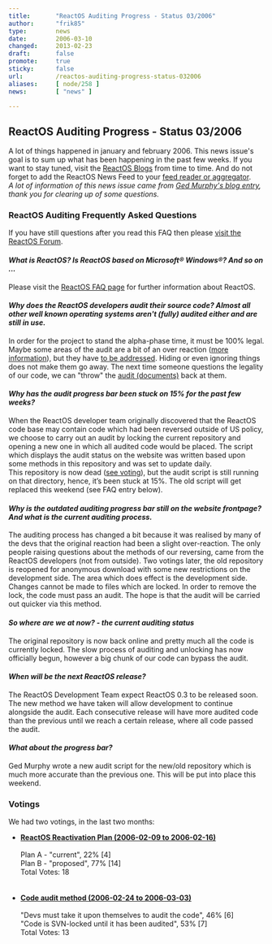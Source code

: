 ```yaml
---
title:       "ReactOS Auditing Progress - Status 03/2006"
author:      "frik85"
type:        news
date:        2006-03-10
changed:     2013-02-23
draft:       false
promote:     true
sticky:      false
url:         /reactos-auditing-progress-status-032006
aliases:     [ node/258 ]
news:        [ "news" ]

---
```


<h2>ReactOS Auditing Progress - Status 03/2006</h2>
<p>A lot of things happened in january and february 2006. This news issue's goal is to sum up what has been happening in the past few weeks. If you want to stay tuned, visit the <a href="http://blogs.reactos.org">ReactOS Blogs</a> from time to time. And do not forget to add the ReactOS News Feed to your <a href="http://en.wikipedia.org/wiki/RSS_%28file_format%29">feed reader or aggregator</a>.<br /><i>A lot of information of this news issue came from <a href="http://www.reactos.org/serendipity/index.php?/archives/26-ReactOS-audit-status.html">Ged Murphy's blog entry</a>, thank you for clearing up of some questions.</i></p>

<h3>ReactOS Auditing Frequently Asked Questions</h3>
<p>If you have still questions after you read this FAQ then please <a href="http://www.reactos.org/forum/">visit the ReactOS Forum</a>.</p>

<h4><i>What is ReactOS? Is ReactOS based on Microsoft® Windows®? And so on ...</i></h4>
<p>Please visit the <a href="[#link_about_userfaq]">ReactOS FAQ page</a> for further information about ReactOS.</p>

<h4><i>Why does the ReactOS developers audit their source code? Almost all other well known operating systems aren't (fully) audited either and are still in use.</i></h4>
<p>In order for the project to stand the alpha-phase time, it must be 100% legal. Maybe some areas of the audit are a bit of an over reaction (<a href="http://www.reactos.org/xhtml/en/news_page_14.html">more information</a>), but they have <a href="http://www.reactos.org/xhtml/en/news_page_15.html">to be addressed</a>. Hiding or even ignoring things does not make them go away. The next time someone questions the legality of our code, we can "throw" the <a href="http://www.reactos.org/wiki/index.php/Audit">audit (documents)</a> back at them.</p>

<h4><i>Why has the audit progress bar been stuck on 15% for the past few weeks?</i></h4>
<p>When the ReactOS developer team originally discovered that the ReactOS code base may contain code which had been reversed outside of US policy, we choose to carry out an audit by locking the current repository and opening a new one in which all audited code would be placed. The script which displays the audit status on the website was written based upon some methods in this repository and was set to update daily.<br />
This repository is now dead (<a href="http://www.reactos.org/forum/viewtopic.php?t=1675">see voting</a>), but the audit script is still running on that directory, hence, it’s been stuck at 15%. The old script will get replaced this weekend (see FAQ entry below). </p>

<h4><i>Why is the outdated auditing progress bar still on the website frontpage? And what is the current auditing process.</i></h4>
<p>The auditing process has changed a bit because it was realised by many of the devs that the original reaction had been a slight over-reaction. The only people raising questions about the methods of our reversing, came from the ReactOS developers (not from outside). 
Two votings later, the old repository is reopened for anonymous download with some new restrictions on the development side.
The area which does effect is the development side. Changes cannot be made to files which are locked. In order to remove the lock, the code must pass an audit. The hope is that the audit will be carried out quicker via this method.</p>

<h4><i>So where are we at now? - the current auditing status</i></h4>
<p>The original repository is now back online and pretty much all the code is currently locked. The slow process of auditing and unlocking has now officially begun, however a big chunk of our code can bypass the audit.</p>

<h4><i>When will be the next ReactOS release? </i></h4>
<p>The ReactOS Development Team expect ReactOS 0.3 to be released soon. 
The new method we have taken will allow development to continue alongside the audit. Each consecutive release will have more audited code than the previous until we reach a certain release, where all code passed the audit.</p>

<h4><i>What about the progress bar?</i></h4>
<p>Ged Murphy wrote a new audit script for the new/old repository which is much more accurate than the previous one. This will be put into place this weekend.</p>

<h3>Votings</h3>
<p>We had two votings, in the last two months:</p>
<ul><li><b><a href="http://www.reactos.org/forum/viewtopic.php?t=1675">ReactOS Reactivation Plan (2006-02-09 to 2006-02-16)</a></b><br />
<br />
Plan A - "current", 22% [4] <br />
Plan B - "proposed", 77% [14] <br />
Total Votes: 18<br />
<br>
<br />

</li>
<li><b><a href="http://www.reactos.org/forum/viewtopic.php?t=1729">Code audit method (2006-02-24 to 2006-03-03)</a></b><br />
<br />
"Devs must take it upon themselves to audit the code", 46% [6] <br />
"Code is SVN-locked until it has been audited", 53% [7] <br />
Total Votes: 13</li></ul>

